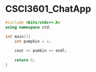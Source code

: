 # CSCI3601_ChatApp

```c++
#include <bits/stdc++.h>
using namespace std;

int main(){
    int pumpkin = 1;
    
    cout << pumkin << endl;
    
    return 0;
}
```

